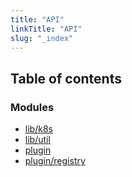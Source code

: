 ```yaml
---
title: "API"
linkTitle: "API"
slug: "_index"
---
```


## Table of contents

### Modules

- [lib/k8s](modules/lib_k8s.md)
- [lib/util](modules/lib_util.md)
- [plugin](modules/plugin.md)
- [plugin/registry](modules/plugin_registry.md)
